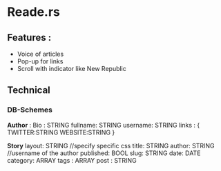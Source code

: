 # Reade.rs

## Features :
- Voice of articles
- Pop-up for links
- Scroll with indicator like New Republic

## Technical

### DB-Schemes

**Author** : 
Bio : STRING
fullname: STRING
username: STRING
links : {
	TWITTER:STRING
	WEBSITE:STRING
}

**Story**
layout: STRING //specify specific css
title: STRING
author: STRING //username of the author
published: BOOL
slug: STRING
date: DATE
category: ARRAY
tags : ARRAY
post : STRING

